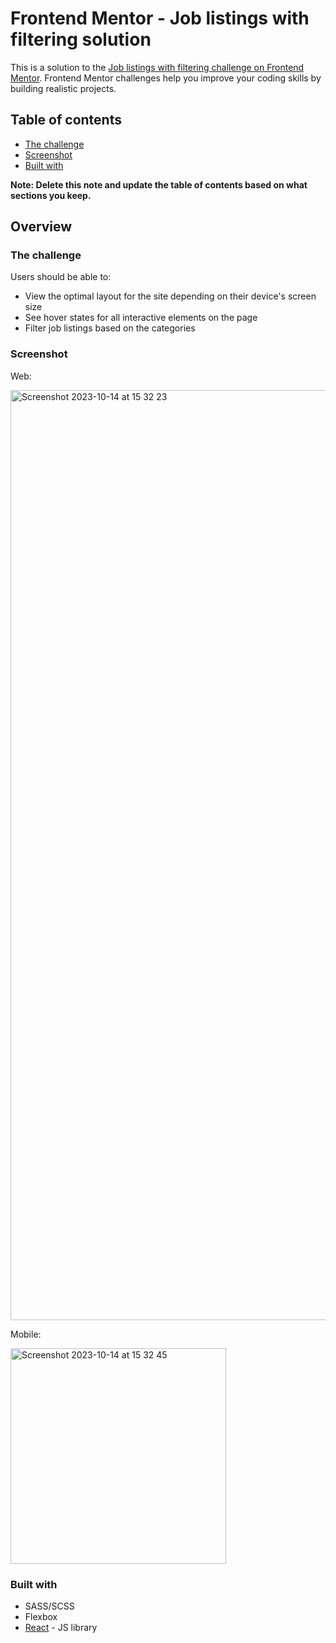 # Frontend Mentor - Job listings with filtering solution

This is a solution to the [Job listings with filtering challenge on Frontend Mentor](https://www.frontendmentor.io/challenges/job-listings-with-filtering-ivstIPCt). Frontend Mentor challenges help you improve your coding skills by building realistic projects. 

## Table of contents
  - [The challenge](#the-challenge)
  - [Screenshot](#screenshot)
  - [Built with](#built-with)

**Note: Delete this note and update the table of contents based on what sections you keep.**

## Overview

### The challenge

Users should be able to:

- View the optimal layout for the site depending on their device's screen size
- See hover states for all interactive elements on the page
- Filter job listings based on the categories

### Screenshot
Web:

<img width="1488" alt="Screenshot 2023-10-14 at 15 32 23" src="https://github.com/itsyanQA/fm-job-listings/assets/95849693/7b7d2918-9519-4840-89ca-664d14023724">

Mobile:

<img width="345" alt="Screenshot 2023-10-14 at 15 32 45" src="https://github.com/itsyanQA/fm-job-listings/assets/95849693/b9db224c-d8bc-48e9-9137-69a3a980cbfb">

### Built with

- SASS/SCSS
- Flexbox
- [React](https://reactjs.org/) - JS library

